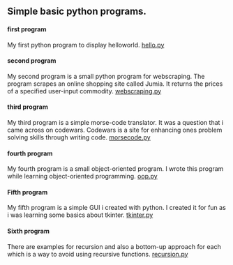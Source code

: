## Simple basic python programs.

#### first program
My first python program to display helloworld.
[hello.py](hello.py)


#### second program
My second program is a small python program for webscraping.
The program scrapes an online shopping site called Jumia.
It returns the prices of a specified user-input commodity.
[webscraping.py](webscraping.py)

#### third program
My third program is a simple morse-code translator.
It was a question that i came across on codewars.
Codewars is a site for enhancing ones problem solving skills through writing code.
[morsecode.py](morsecode.py)

#### fourth program 
My fourth program is a small object-oriented program.
I wrote this program while learning object-oriented programming.
[oop.py](oop.py)

#### Fifth program
My fifth program is a simple GUI i created with python.
I created it for fun as i was learning some basics about tkinter.
[tkinter.py](GUITkinter.py)

#### Sixth program
There are examples for recursion and also a bottom-up 
approach for each which is a way to avoid using recursive functions.
[recursion.py](recursionexamles.py)

